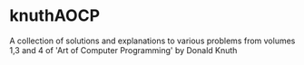# knuthAOCP
A collection of solutions and explanations to various problems from volumes 1,3 and 4 of 'Art of Computer Programming' by Donald Knuth
